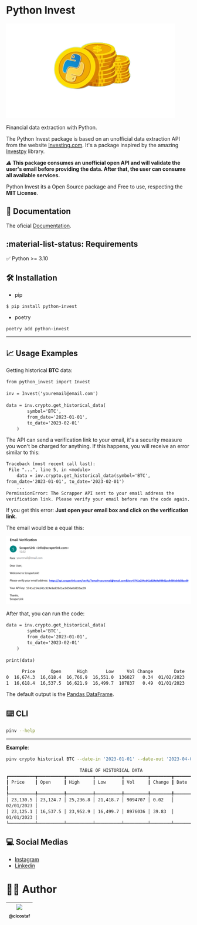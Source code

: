 # Python Invest

![Python Invest Logo](./docs/images/logo.png "Python Invest Logo")

Financial data extraction with Python.

The Python Invest package is based on an unofficial data extraction API from the website [Investing.com](https://www.investing.com/). It's a package inspired by the amazing [Investpy](https://github.com/alvarobartt/investpy) library.

<i>:warning:</i><b> This package consumes an unofficial open API and will validate the user's email before providing the data. After that, the user can consume all available services.</b>

Python Invest its a Open Source package and Free to use, respecting the **MIT License**.

## :book: Documentation

The oficial [Documentation](https://pyinvest.readthedocs.io/en/latest/).

## :material-list-status: Requirements

:white_check_mark: Python >= 3.10

## :hammer_and_wrench: Installation

- pip

```
$ pip install python-invest
```

- poetry

```
poetry add python-invest
```

---

## :chart_with_upwards_trend: Usage Examples

Getting historical **BTC** data:

```{.py3 linenums=1 hl_lines=5}
from python_invest import Invest

inv = Invest('youremail@email.com')

data = inv.crypto.get_historical_data(
        symbol='BTC',
        from_date='2023-01-01',
        to_date='2023-02-01'
    )
```

The API can send a verification link to your email, it's a security measure you won't be charged for anything. If this happens, you will receive an error similar to this:

```{hl_lines="3 5"}
Traceback (most recent call last):
 File "...", line 5, in <module>
    data = inv.crypto.get_historical_data(symbol='BTC', from_date='2023-01-01', to_date='2023-02-01')
    ...
PermissionError: The Scrapper API sent to your email address the verification link. Please verify your email before run the code again.
```

If you get this error: **Just open your email box and click on the verification link.**

The email would be a equal this:

![Verification Email Link](./docs/images/emailValidation.png "Verification Email Link")

After that, you can run the code:

```{.py3 linenums=5}
data = inv.crypto.get_historical_data(
        symbol='BTC',
        from_date='2023-01-01',
        to_date='2023-02-01'
    )

print(data)
```
```
      Price      Open      High       Low     Vol Change        Date
0  16,674.3  16,618.4  16,766.9  16,551.0  136027   0.34  01/02/2023
1  16,618.4  16,537.5  16,621.9  16,499.7  107837   0.49  01/01/2023
```

The default output is the [Pandas DataFrame](https://pandas.pydata.org/docs/reference/api/pandas.DataFrame.html).

## :keyboard: CLI

```bash
pinv --help
```

---

**Example**:

```bash
pinv crypto historical BTC --date-in '2023-01-01' --date-out '2023-04-01' --time-frame 'Monthly'
```
```
                            TABLE OF HISTORICAL DATA
┏━━━━━━━━━━┳━━━━━━━━━━┳━━━━━━━━━━┳━━━━━━━━━━┳━━━━━━━━━┳━━━━━━━━┳━━━━━━━━━━━━┓
┃ Price    ┃ Open     ┃ High     ┃ Low      ┃ Vol     ┃ Change ┃ Date       ┃
┡━━━━━━━━━━╇━━━━━━━━━━╇━━━━━━━━━━╇━━━━━━━━━━╇━━━━━━━━━╇━━━━━━━━╇━━━━━━━━━━━━┩
│ 23,130.5 │ 23,124.7 │ 25,236.8 │ 21,418.7 │ 9094707 │ 0.02   │ 02/01/2023 │
│ 23,125.1 │ 16,537.5 │ 23,952.9 │ 16,499.7 │ 8976036 │ 39.83  │ 01/01/2023 │
└──────────┴──────────┴──────────┴──────────┴─────────┴────────┴────────────┘
```

## :computer: Social Medias
* [Instagram](https://www.instagram.com/claudiogfez/)
* [Linkedin](https://www.linkedin.com/in/clcostaf/)

# :technologist: Author
| [<img src="https://avatars.githubusercontent.com/u/83929403?v=4" width=120><br><sub>@clcostaf</sub>](https://github.com/clcosta) |
| :---: |
